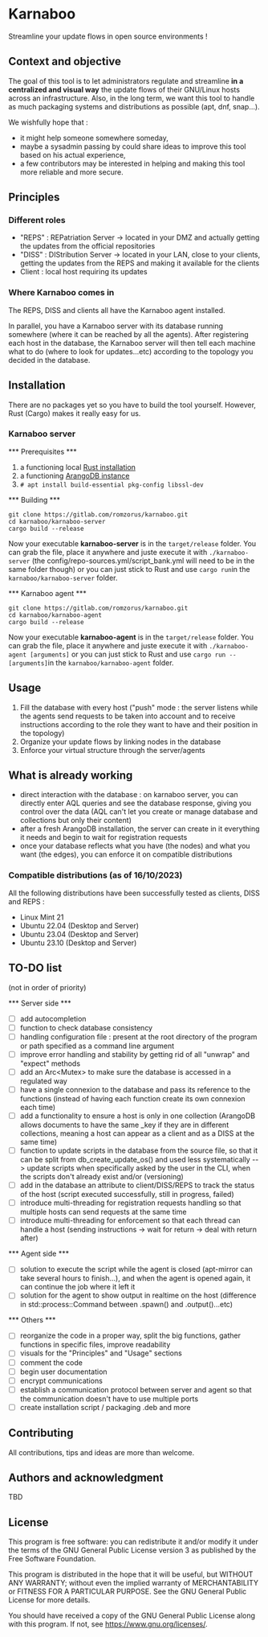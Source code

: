 # Karnaboo

Streamline your update flows in open source environments !

## Context and objective

The goal of this tool is to let administrators regulate and streamline **in a centralized and visual way** the update flows of their GNU/Linux hosts across an infrastructure. Also, in the long term, we want this tool to handle as much packaging systems and distributions as possible (apt, dnf, snap...).

We wishfully hope that :
- it might help someone somewhere someday,
- maybe a sysadmin passing by could share ideas to improve this tool based on his actual experience,
- a few contributors may be interested in helping and making this tool more reliable and more secure.

## Principles

### Different roles
- "REPS" : REPatriation Server -> located in your DMZ and actually getting the updates from the official repositories
- "DISS" : DIStribution Server -> located in your LAN, close to your clients, getting the updates from the REPS and making it available for the clients
- Client : local host requiring its updates

### Where Karnaboo comes in
The REPS, DISS and clients all have the Karnaboo agent installed.

In parallel, you have a Karnaboo server with its database running somewhere (where it can be reached by all the agents).
After registering each host in the database, the Karnaboo server will then tell each machine what to do (where to look for updates...etc) according to the topology you decided in the database.

## Installation
There are no packages yet so you have to build the tool yourself. However, Rust (Cargo) makes it really easy for us.

### Karnaboo server
*** Prerequisites ***
1. a functioning local [Rust installation](https://www.rust-lang.org/fr/tools/install)
2. a functioning [ArangoDB instance](https://arangodb.com/download-major/)
3. `# apt install build-essential pkg-config libssl-dev`

*** Building ***
```
git clone https://gitlab.com/romzorus/karnaboo.git
cd karnaboo/karnaboo-server
cargo build --release
```
Now your executable **karnaboo-server** is in the `target/release` folder. You can grab the file, place it anywhere and juste execute it with `./karnaboo-server` (the config/repo-sources.yml/script_bank.yml will need to be in the same folder though) or you can just stick to Rust and use `cargo run`in the `karnaboo/karnaboo-server` folder.

*** Karnaboo agent ***
```
git clone https://gitlab.com/romzorus/karnaboo.git
cd karnaboo/karnaboo-agent
cargo build --release
```

Now your executable **karnaboo-agent** is in the `target/release` folder. You can grab the file, place it anywhere and juste execute it with `./karnaboo-agent [arguments]` or you can just stick to Rust and use `cargo run -- [arguments]`in the `karnaboo/karnaboo-agent` folder.

## Usage

1. Fill the database with every host ("push" mode : the server listens while the agents send requests to be taken into account and to receive instructions according to the role they want to have and their position in the topology)
2. Organize your update flows by linking nodes in the database
3. Enforce your virtual structure through the server/agents

## What is already working

- direct interaction with the database : on karnaboo server, you can directly enter AQL queries and see the database response, giving you control over the data (AQL can't let you create or manage database and collections but only their content)
- after a fresh ArangoDB installation, the server can create in it everything it needs and begin to wait for registration requests
- once your database reflects what you have (the nodes) and what you want (the edges), you can enforce it on compatible distributions

### Compatible distributions (as of 16/10/2023)

All the following distributions have been successfully tested as clients, DISS and REPS :

- Linux Mint 21
- Ubuntu 22.04 (Desktop and Server)
- Ubuntu 23.04 (Desktop and Server)
- Ubuntu 23.10 (Desktop and Server)

## TO-DO list
(not in order of priority)

*** Server side ***
- [ ] add autocompletion
- [ ] function to check database consistency
- [ ] handling configuration file : present at the root directory of the program or path specified as a command line argument
- [ ] improve error handling and stability by getting rid of all "unwrap" and "expect" methods
- [ ] add an Arc<Mutex<T>> to make sure the database is accessed in a regulated way
- [ ] have a single connexion to the database and pass its reference to the functions (instead of having each function create its own connexion each time)
- [ ] add a functionality to ensure a host is only in one collection (ArangoDB allows documents to have the same _key if they are in different collections, meaning a host can appear as a client and as a DISS at the same time)
- [ ] function to update scripts in the database from the source file, so that it can be split from db_create_update_os() and used less systematically --> update scripts when specifically asked by the user in the CLI, when the scripts don't already exist and/or (versioning)
- [ ] add in the database an attribute to client/DISS/REPS to track the status of the host (script executed successfully, still in progress, failed)
- [ ] introduce multi-threading for registration requests handling so that multiple hosts can send requests at the same time
- [ ] introduce multi-threading for enforcement so that each thread can handle a host (sending instructions -> wait for return -> deal with return after)

*** Agent side ***
- [ ] solution to execute the script while the agent is closed (apt-mirror can take several hours to finish...), and when the agent is opened again, it can continue the job where it left it
- [ ] solution for the agent to show output in realtime on the host (difference in std::process::Command between .spawn() and .output()...etc)

*** Others ***
- [ ] reorganize the code in a proper way, split the big functions, gather functions in specific files, improve readability
- [ ] visuals for the "Principles" and "Usage" sections
- [ ] comment the code
- [ ] begin user documentation
- [ ] encrypt communications
- [ ] establish a communication protocol between server and agent so that the communication doesn't have to use multiple ports
- [ ] create installation script / packaging .deb and more

## Contributing
All contributions, tips and ideas are more than welcome.

## Authors and acknowledgment
TBD

## License
This program is free software: you can redistribute it and/or modify it under the terms of the GNU General Public License version 3 as published by the Free Software Foundation.

This program is distributed in the hope that it will be useful, but WITHOUT ANY WARRANTY; without even the implied warranty of MERCHANTABILITY or FITNESS FOR A PARTICULAR PURPOSE. See the GNU General Public License for more details.

You should have received a copy of the GNU General Public License along with this program. If not, see <https://www.gnu.org/licenses/>.
